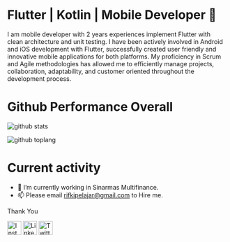 # Flutter | Kotlin | Mobile Developer 👋

I am mobile developer with 2 years experiences implement Flutter with clean architecture and unit testing. I have been actively involved in Android and iOS development with Flutter, successfully created user friendly and innovative mobile applications for both platforms. My proficiency in Scrum and Agile methodologies has allowed me to efficiently manage projects, collaboration, adaptability, and customer oriented throughout the development process.


# Github Performance Overall

![github stats](https://github-readme-stats.vercel.app/api?username=RifkiCS29&show_icons=true&theme=radical)

![github toplang](https://github-readme-stats.vercel.app/api/top-langs/?username=RifkiCS29&layout=compact&theme=nightowl)

# Current activity

- 🌱 I’m currently working in Sinarmas Multifinance.
- 📫 Please email rifkipelajar@gmail.com to Hire me.

Thank You

<a href="https://www.instagram.com/rifki_cs29" target="_blank"><img src="https://img.shields.io/badge/Instagram-%23E4405F.svg?&style=flat-square&logo=instagram&logoColor=white" height="32px" alt="Instagram"></a>
<a href="https://www.linkedin.com/in/rifki-cs-724653102/" target="_blank"><img src="https://img.shields.io/badge/linkedin-%230077B5.svg?&style=for-the-badge&logo=linkedin&logoColor=white" height="32px" alt="LinkedIn"></a>
<a href="https://twitter.com/Rifki_CS29" target="_blank"><img src="https://img.shields.io/badge/twitter-%231DA1F2.svg?&style=for-the-badge&logo=twitter&logoColor=white" height="32px" alt="Twitter"></a>
